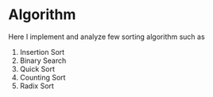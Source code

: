 # Algorithm
Here I implement and analyze few sorting algorithm such as
1. Insertion Sort
2. Binary Search
3. Quick Sort
4. Counting Sort
5. Radix Sort

